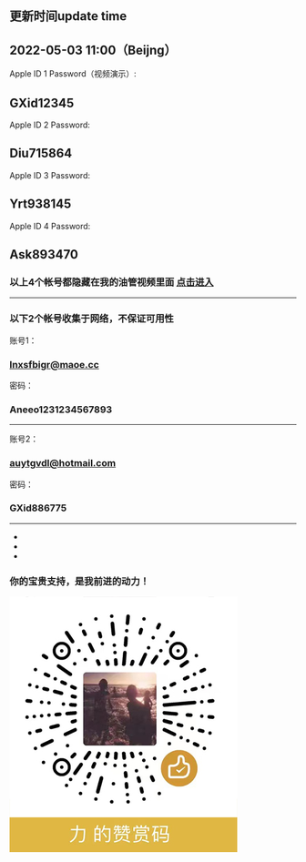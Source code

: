 
## 更新时间update time 
2022-05-03   11:00（Beijng）
-------------------------------------------
Apple ID 1 Password（视频演示）:

GXid12345
-------------------------------------------
Apple ID 2 Password:

Diu715864
-------------------------------------------
Apple ID 3 Password:

Yrt938145
-------------------------------------------
Apple ID 4 Password:

Ask893470
-------------------------------------------

### 以上4个帐号都隐藏在我的油管视频里面  [点击进入](https://www.youtube.com/channel/UCXPSzwcs0pspPTAI2rcaBgQ "悬停显示")
-------------------------------------------
### 以下2个帐号收集于网络，不保证可用性

账号1：
### lnxsfbigr@maoe.cc
密码：
### Aneeo1231234567893
-------------------------------------------
账号2：
### auytgvdl@hotmail.com
密码：
### GXid886775
-------------------------------------------

-
-
-






   ### 你的宝贵支持，是我前进的动力！

![weixin](https://github.com/raoli1986/raoli1986.github.io/blob/main/weixinS.jpg)
